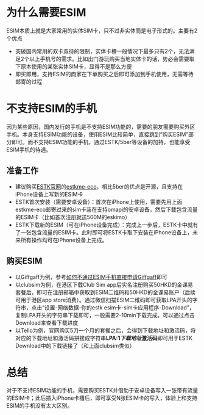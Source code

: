 # 为什么需要ESIM
ESIM本质上就是大家常用的实体SIM卡，只不过非实体而是电子形式的。主要有2个优点
- 突破国内常用的双卡双待的限制，实体卡槽一般情况下最多只有2个，无法满足2个以上手机号的需求。比如出门游玩购买当地实体卡的话，势必会需要取下原本使用的某张实体SIM卡，显得不是那么方便
- 即买即用，支持ESIM的商家在下单购买之后即可添加到手机使用，无需等待邮寄的过程

# 不支持ESIM的手机
因为某些原因，国内发行的手机是不支持ESIM功能的，需要的朋友需要购买外区手机。本身支持ESIM功能的设备，使用ESIM比较简单，直接跳到“购买ESIM”部分即可。而不支持ESIM功能的手机，通过ESTK/5ber等设备的加持，也能享受ESIM手机的待遇。

## 准备工作
- 建议购买[ESTK官网](www.estk.me)的[estkme-eco](https://www.estk.me/product/estkme-eco/)，相比5ber的优点是开源，且支持在iPhone设备上写新的ESIM卡
- ESTK首次安装（需要安卓设备）：首次在iPhone上使用，需要先用上面estkme-eco邮寄过来的sim卡装在支持omapi的安卓设备，然后下载包含流量的ESIM卡（比如首次注册就送500M的eskimo）
- ESTK下载新的ESIM（可在iPhone设备完成）：完成上一步后，ESTK卡中就有了一张包含流量的ESIM卡。此时即可将ESTK卡取下安装在iPhone设备上，未来所有操作均可在iPhone设备上完成。

## 购买ESIM
-  以Giffgaff为例，参考[如何不通过ESIM手机直接申请Giffgaff](https://simonmy.com/posts/如何不通过esim手机直接申请giffgaff-esim.html)即可
-  以clubsim为例，在港区下载Club Sim app后实名注册购买50HKD的金课易套餐后，即可在注册邮箱中获取到ESIM二维码和50HKD的金课易账户（后续可用于港区app store消费）。通过微信扫描ESIM二维码即可获取LPA开头的字符串，点击“设置-网络数据-你的estk esim卡-sim卡应用程序-Download”，复制LPA开头的字符串下载即可，一般需要2-10min下载完成。可以通过点击Download来查看下载进度
- 以Tello为例，官网购买5刀一个月的套餐之后，会得到下载地址和激活码，将对应的下载地址和激活码拼接成字符串**LPA:1$下载地址$激活码**即可用于ESTK Download中的下载链接了（和上面clubsim类似）

# 总结
对于不支持ESIM功能的手机，需要购买ESTK并借助于安卓设备写入一张带有流量的ESIM卡；此后插入iPhone卡槽后，即可享受N张ESIM卡的写入，体验上和支持ESIM的手机没有太大区别。